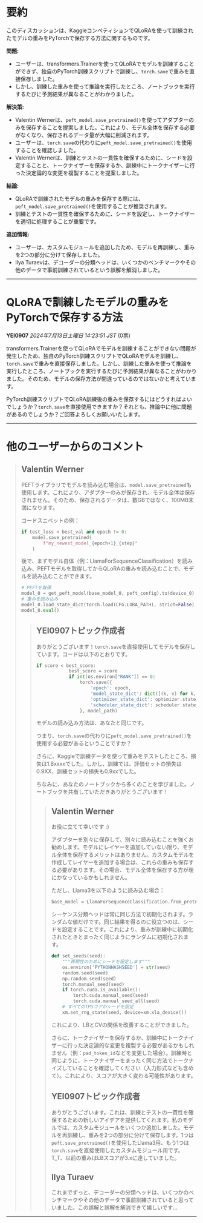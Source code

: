 # 要約 
このディスカッションは、KaggleコンペティションでQLoRAを使って訓練されたモデルの重みをPyTorchで保存する方法に関するものです。

**問題:**

* ユーザーは、transformers.Trainerを使ってQLoRAでモデルを訓練することができず、独自のPyTorch訓練スクリプトで訓練し、`torch.save`で重みを直接保存しました。
* しかし、訓練した重みを使って推論を実行したところ、ノートブックを実行するたびに予測結果が異なることがわかりました。

**解決策:**

* Valentin Wernerは、`peft_model.save_pretrained()`を使ってアダプターのみを保存することを提案しました。これにより、モデル全体を保存する必要がなくなり、保存されるデータ量が大幅に削減されます。
* ユーザーは、`torch.save`の代わりに`peft_model.save_pretrained()`を使用することを確認しました。
* Valentin Wernerは、訓練とテストの一貫性を確保するために、シードを設定することと、トークナイザーを保存するか、訓練中にトークナイザーに行った決定論的な変更を複製することを提案しました。

**結論:**

* QLoRAで訓練されたモデルの重みを保存する際には、`peft_model.save_pretrained()`を使用することが推奨されます。
* 訓練とテストの一貫性を確保するために、シードを設定し、トークナイザーを適切に処理することが重要です。

**追加情報:**

* ユーザーは、カスタムモジュールを追加したため、モデルを再訓練し、重みを2つの部分に分けて保存しました。
* Ilya Turaevは、デコーダーの分類ヘッドは、いくつかのベンチマークやその他のデータで事前訓練されているという誤解を解消しました。


---
# QLoRAで訓練したモデルの重みをPyTorchで保存する方法

**YEI0907** *2024年7月13日土曜日 14:23:51 JST* (0票)

transformers.Trainerを使ってQLoRAでモデルを訓練することができない問題が発生したため、独自のPyTorch訓練スクリプトでQLoRAモデルを訓練し、`torch.save`で重みを直接保存しました。しかし、訓練した重みを使って推論を実行したところ、ノートブックを実行するたびに予測結果が異なることがわかりました。そのため、モデルの保存方法が間違っているのではないかと考えています。

PyTorch訓練スクリプトでQLoRA訓練後の重みを保存するにはどうすればよいでしょうか？`torch.save`を直接使用できますか？それとも、推論中に他に問題があるのでしょうか？ご回答よろしくお願いいたします。

---

# 他のユーザーからのコメント

> ## Valentin Werner
> 
> PEFTライブラリでモデルを読み込む場合は、`model.save_pretrained`も使用します。これにより、アダプターのみが保存され、モデル全体は保存されません。そのため、保存されるデータは、数GBではなく、100MB未満になります。
> 
> コードスニペットの例：
> 
> ```python
> if test_loss < best_val and epoch != 0:
>     model.save_pretrained(
>         f"my_newest_model_{epoch+1}_{step}"
>     )
> 
> ```
> 
> 後で、まずモデル自体（例：LlamaForSequenceClassification）を読み込み、PEFTモデルを取得してからQLoRAの重みを読み込むことで、モデルを読み込むことができます。
> 
> ```python
> # PEFTを取得
> model_0 = get_peft_model(base_model_0, peft_config).to(device_0) 
> # 重みを読み込み
> model_0.load_state_dict(torch.load(CFG.LORA_PATH), strict=False)
> model_0.eval()
> 
> ```
> 
> 
> 
> > ## YEI0907トピック作成者
> > 
> > ありがとうございます！`torch.save`を直接使用してモデルを保存しています。コードは以下のとおりです。
> > 
> > ```python
> > if score < best_score:
> >             best_score = score
> >             if int(os.environ["RANK"]) == 0:
> >                 torch.save({
> >                     'epoch': epoch,
> >                     'model_state_dict': dict([(k, v) for k, v in model.module.named_parameters() if v.requires_grad]),
> >                     'optimizer_state_dict': optimizer.state_dict(),
> >                     'scheduler_state_dict': scheduler.state_dict()
> >                 }, model_path)
> > 
> > ```
> > 
> > モデルの読み込み方法は、あなたと同じです。
> > 
> > つまり、`torch.save`の代わりに`peft_model.save_pretrained()`を使用する必要があるということですか？
> > 
> > さらに、Kaggleで訓練データを使って重みをテストしたところ、損失は1.8xxxxでした。しかし、訓練では、評価セットの損失は0.9XX、訓練セットの損失も0.9xxでした。
> > 
> > ちなみに、あなたのノートブックから多くのことを学びました。ノートブックを共有していただきありがとうございます！
> > 
> > 
> > 
> > > ## Valentin Werner
> > > 
> > > お役に立てて幸いです :)
> > > 
> > > アダプターを別々に保存して、別々に読み込むことを強くお勧めします。モデルにレイヤーを追加していない限り、モデル全体を保存するメリットはありません。カスタムモデルを作成してレイヤーを追加する場合は、これらの重みも保存する必要があります。その場合、モデル全体を保存する方が理にかなっているかもしれません。
> > > 
> > > ただし、Llama3を以下のように読み込む場合：
> > > 
> > > ```python
> > > base_model = LlamaForSequenceClassification.from_pretrained(model_id, token=HF_TOKEN, num_labels=CFG.NUM_LABELS, torch_dtype=CFG.TORCH_DTYPE, trust_remote_code=True)   
> > > 
> > > ```
> > > 
> > > シーケンス分類ヘッドは常に同じ方法で初期化されます。ランダムな値だけです。同じ結果を得るのに役立つのは、シードを設定することです。これにより、重みが訓練中に初期化されたときとまったく同じようにランダムに初期化されます。
> > > 
> > > ```python
> > > def set_seeds(seed):
> > >     """再現性のためにシードを設定します"""
> > >     os.environ['PYTHONHASHSEED'] = str(seed)
> > >     random.seed(seed)
> > >     np.random.seed(seed)
> > >     torch.manual_seed(seed)
> > >     if torch.cuda.is_available():
> > >         torch.cuda.manual_seed(seed)
> > >         torch.cuda.manual_seed_all(seed)
> > >     # すべてのTPUコアのシードを設定
> > >     xm.set_rng_state(seed, device=xm.xla_device())  
> > > 
> > > ```
> > > 
> > > これにより、LBとCVの関係を改善することができました。
> > > 
> > > さらに、トークナイザーを保存するか、訓練中にトークナイザーに行った決定論的な変更を複製する必要があるかもしれません（例：`pad_token_id`などを変更した場合）。訓練時と同じように、トークナイザーをまったく同じ方法でトークナイズしていることを確認してください（入力形式なども含めて）。これにより、スコアが大きく変わる可能性があります。
> > > 
> > > 
> > > 
> > > ## YEI0907トピック作成者
> > > 
> > > ありがとうございます。これは、訓練とテストの一貫性を確保するための新しいアイデアを提供してくれます。私のモデルでは、カスタムモジュールをいくつか追加しました。モデルを再訓練し、重みを2つの部分に分けて保存します。1つは`peft.save_pretrained()`を使用したLlama3用、もう1つは`torch.save`を直接使用したカスタムモジュール用です。T_T、以前の重みはLBスコアが3.xに達していました。
> > > 
> > > 
> > > 
> > > ## Ilya Turaev
> > > 
> > > これまでずっと、デコーダーの分類ヘッドは、いくつかのベンチマークやその他のデータで事前訓練されていると思っていました。この誤解と誤解を解消できて嬉しいです…
> > > 
> > > 
> > > 
---


